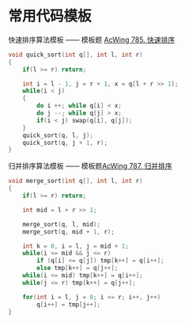 # 常用代码模板

快速排序算法模板 —— 模板题 [AcWing 785. 快速排序](https://www.acwing.com/problem/content/787/)

```cpp
void quick_sort(int q[], int l, int r)
{
    if(l >= r) return;

    int i = l - 1, j = r + 1, x = q[l + r >> 1];
    while(i < j)
    {
        do i ++; while q[i] < x;
        do j --; while q[j] > x;
        if(i < j) swap(q[i], q[j]);
    }
    quick_sort(q, l, j);
    quick_sort(q, j + 1, r);
}
```

归并排序算法模板 —— 模板题[AcWing 787. 归并排序](https://www.acwing.com/problem/content/789/)

```cpp
void merge_sort(int q[], int l, int r)
{
    if(l >= r) return;

    int mid = l + r >> 1;

    merge_sort(q, l, mid);
    merge_sort(q, mid + 1, r);

    int k = 0, i = l, j = mid + 1;
    while(i <= mid && j <= r)
        if (q[i] <= q[j]) tmp[k++] = q[i++];
        else tmp[k++] = q[j++];
    while(i <= mid) tmp[k++] = q[i++];
    while(j <= r) tmp[k++] = q[j++];

    for(int i = l, j = 0; i <= r; i++, j++)
        q[i++] = tmp[j++];
}
```
